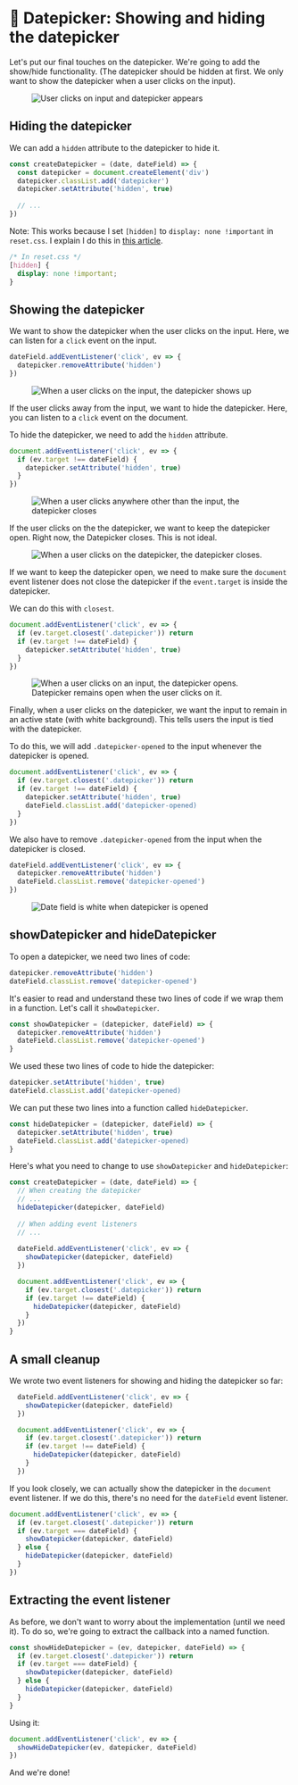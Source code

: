 # 🔨 Datepicker: Showing and hiding the datepicker

Let's put our final touches on the datepicker. We're going to add the show/hide functionality. (The datepicker should be hidden at first. We only want to show the datepicker when a user clicks on the input). 

<figure><img src="../../images/components/datepicker/basic/showhide.gif" alt="User clicks on input and datepicker appears"></figure>

## Hiding the datepicker

We can add a `hidden` attribute to the datepicker to hide it. 

```js
const createDatepicker = (date, dateField) => {
  const datepicker = document.createElement('div')
  datepicker.classList.add('datepicker')
  datepicker.setAttribute('hidden', true)
  
  // ...
})
```

Note: This works because I set `[hidden]` to `display: none !important` in `reset.css`. I explain I do this in [this article][1]. 

```css
/* In reset.css */
[hidden] {
  display: none !important;
}
```

## Showing the datepicker

We want to show the datepicker when the user clicks on the input. Here, we can listen for a `click` event on the input. 

```js
dateField.addEventListener('click', ev => {
  datepicker.removeAttribute('hidden')
})
```

<figure><img src="../../images/components/datepicker/showhide/show.gif" alt="When a user clicks on the input, the datepicker shows up"></figure>

If the user clicks away from the input, we want to hide the datepicker. Here, you can listen to a `click` event on the document. 

To hide the datepicker, we need to add the `hidden` attribute. 

```js
document.addEventListener('click', ev => {
  if (ev.target !== dateField) {
    datepicker.setAttribute('hidden', true)
  }
})
```

<figure><img src="../../images/components/datepicker/showhide/showhide.gif" alt="When a user clicks anywhere other than the input, the datepicker closes"></figure>

If the user clicks on the the datepicker, we want to keep the datepicker open. Right now, the Datepicker closes. This is not ideal. 

<figure><img src="../../images/components/datepicker/showhide/hide-on-datepicker.gif" alt="When a user clicks on the datepicker, the datepicker closes."></figure>

If we want to keep the datepicker open, we need to make sure the `document` event listener does not close the datepicker if the `event.target` is inside the datepicker. 

We can do this with `closest`.

```js
document.addEventListener('click', ev => {
  if (ev.target.closest('.datepicker')) return
  if (ev.target !== dateField) {
    datepicker.setAttribute('hidden', true)
  }
})
```

<figure><img src="../../images/components/datepicker/showhide/keep-open-on-datepicker.gif" alt="When a user clicks on an input, the datepicker opens. Datepicker remains open when the user clicks on it."></figure>

Finally, when a user clicks on the datepicker, we want the input to remain in an active state (with white background). This tells users the input is tied with the datepicker.

To do this, we will add `.datepicker-opened` to the input whenever the datepicker is opened. 

```js
document.addEventListener('click', ev => {
  if (ev.target.closest('.datepicker')) return
  if (ev.target !== dateField) {
    datepicker.setAttribute('hidden', true)
    dateField.classList.add('datepicker-opened)
  }
})
```

We also have to remove `.datepicker-opened` from the input when the datepicker is closed. 

```js
dateField.addEventListener('click', ev => {
  datepicker.removeAttribute('hidden')
  dateField.classList.remove('datepicker-opened')
})
```

<figure><img src="../../images/components/datepicker/showhide/showhide.gif" alt="Date field is white when datepicker is opened"></figure>

## showDatepicker and hideDatepicker

To open a datepicker, we need two lines of code: 

```js
datepicker.removeAttribute('hidden')
dateField.classList.remove('datepicker-opened')
```

It's easier to read and understand these two lines of code if we wrap them in a function. Let's call it `showDatepicker`. 

```js
const showDatepicker = (datepicker, dateField) => {
  datepicker.removeAttribute('hidden')
  dateField.classList.remove('datepicker-opened')
}
```

We used these two lines of code to hide the datepicker: 

```js
datepicker.setAttribute('hidden', true)
dateField.classList.add('datepicker-opened)
```

We can put these two lines into a function called `hideDatepicker`.

```js
const hideDatepicker = (datepicker, dateField) => {
  datepicker.setAttribute('hidden', true)
  dateField.classList.add('datepicker-opened)
}
```

Here's what you need to change to use `showDatepicker` and `hideDatepicker`: 

```js
const createDatepicker = (date, dateField) => {
  // When creating the datepicker 
  // ...
  hideDatepicker(datepicker, dateField)
  
  // When adding event listeners
  // ... 
    
  dateField.addEventListener('click', ev => {
    showDatepicker(datepicker, dateField)
  })

  document.addEventListener('click', ev => {
    if (ev.target.closest('.datepicker')) return
    if (ev.target !== dateField) {
      hideDatepicker(datepicker, dateField)
    }
  })
}
```

## A small cleanup

We wrote two event listeners for showing and hiding the datepicker so far: 

```js
  dateField.addEventListener('click', ev => {
    showDatepicker(datepicker, dateField)
  })

  document.addEventListener('click', ev => {
    if (ev.target.closest('.datepicker')) return
    if (ev.target !== dateField) {
      hideDatepicker(datepicker, dateField)
    }
  })
```

If you look closely, we can actually show the datepicker in the `document` event listener. If we do this, there's no need for the `dateField` event listener. 

```js
document.addEventListener('click', ev => {
  if (ev.target.closest('.datepicker')) return
  if (ev.target === dateField) {
    showDatepicker(datepicker, dateField)
  } else {
    hideDatepicker(datepicker, dateField)
  }
})
```

## Extracting the event listener
  
As before, we don't want to worry about the implementation (until we need it). To do so, we're going to extract the callback into a named function. 

```js
const showHideDatepicker = (ev, datepicker, dateField) => {
  if (ev.target.closest('.datepicker')) return
  if (ev.target === dateField) {
    showDatepicker(datepicker, dateField)
  } else {
    hideDatepicker(datepicker, dateField)
  }
}
```

Using it: 

```js
document.addEventListener('click', ev => {
  showHideDatepicker(ev, datepicker, dateField)
})
```

And we're done!

[1]:	https://zellwk.com/blog/css-reset/#the-hidden-attribute "Zell's personal CSS reset"